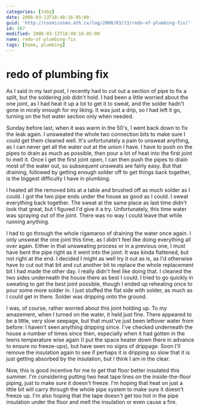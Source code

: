 ```yaml
---
categories: [toby]
date: 2008-03-13T18:48:16-05:00
guid: 'http://cosmicosmo.ath.cx/log/2008/03/13/redo-of-plumbing-fix/'
id: 167
modified: 2008-03-13T18:48:16-05:00
name: redo-of-plumbing-fix
tags: [home, plumbing]
---
```


redo of plumbing fix
====================

As I said in my last post, I recently had to cut out a section of pipe to fix a split, but the soldering job didn't hold.  I had been a little worried about the one joint, as I had heat it up a lot to get it to sweat, and the solder hadn't gone in nicely enough for my liking.  It was just a drip, so I had left it go, turning on the hot water section only when needed.

Sunday before last, when it was warm in the 50's, I went back down to fix the leak again.  I unsweated the whole two connection bits to make sure I could get them cleaned well.  It's unfortunately a pain to unsweat anything, as I can never get all the water out at the union I have.  I have to push on the pipes to drain as much as possible, then pour a lot of heat into the first joint to melt it.  Once I get the first joint open, I can then push the pipes to drain most of the water out, so subsequent unsweats are fairly easy.  But that draining, followed by getting enough solder off to get things back together, is the biggest difficulty I have in plumbing.

I heated all the removed bits at a table and brushed off as much solder as I could.  I got the two pipe ends under the house as good as I could.  I sweat everything back together.  The sweat at the same place as last time didn't look that great, but I figured I'd give it a try.  Unfortunately, this time water was spraying out of the joint.  There was no way I could leave that while running anything.

I had to go through the whole rigamaroo of draining the water once again.  I only unsweat the one joint this time, as I didn't feel like doing everything all over again.  Either in that unsweating process or in a previous one, I must have bent the pipe right as it went into the joint.  It was kinda flattened, but not right at the end.  I decided I might as well try it out as is, as I'd otherwise have to cut out that bit and cut another bit to replace the whole replacement bit I had made the other day.  I really didn't feel like doing that.  I cleaned the two sides underneath the house there as best I could.  I tried to go quickly in sweating to get the best joint possible, though I ended up reheating once to pour some more solder in.  I just stuffed the flat side with solder, as much as I could get in there.  Solder was dripping onto the ground.

I was, of course, rather worried about this joint holding up.  To my amazement, when I turned on the water, it held just fine.  There appeared to be a little, very slow seepage, but that must've just been leftover water from before:  I haven't seen anything dripping since.  I've checked underneath the house a number of times since then, especially when it had gotten in the teens temperature wise again (I put the space heater down there in advance to ensure no freeze-ups), but have seen no signs of drippage.  Soon I'll remove the insulation again to see if perhaps it is dripping so slow that it is just getting absorbed by the insulation, but I think I am in the clear.

Now, this is good incentive for me to get that floor better insulated this summer.  I'm considering putting two heat tape lines on the inside-the-floor piping, just to make sure it doesn't freeze.  I'm hoping that heat on just a little bit will carry through the whole pipe system to make sure it doesn't freeze up.  I'm also hoping that the tape doesn't get too hot in the pipe insulation under the floor and melt the insulation or even cause a fire.
